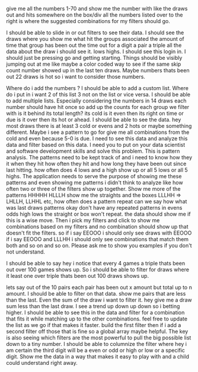 give me all the numbers 1-70 and show me the number with like the draws out and hits somewhere on the box/div  all the numbers listed   over to the right is where the suggested combinations for my filters should go. 

I should be able to slide in or out filters to see their data. I should see the draws where you show me what hit the groups associated  the amount of time that group has been out the time out for a digit a pair a triple  all the data about the draw i should see it.  lows highs.   I should see this login in. I should just be pressing go and getting starting. Things should be visibly jumping out at me like maybe a color coded way to see if the same skip count number showed up in the last ten draws. Maybe numbers thats been out 22 draws is hot so i want to consider those numbers. 

Where do i add the numbers ? I should be able to add a custom list. Where do i put in i want 2 of this list 3 not on the list or vice versa.  I should be able to add multiple lists.   Especially considering the numbers in 14 draws   each number should have hit once so add up the counts for each group we filter with is it behind its total length?  its cold  is it even then its right on time or due is it over then its hot or ahead. I should be able to see the data. hey most draws there is at least 3 cold or evens and 2 hots or maybe something different. Maybe i see a pattern to go for give me all combinations from the cold and even because 5-0 is due. I need to see this data and analyze this data and filter based on this data. I need you to put on your data scientist and software development skills and solve this problem. This is pattern analysis. The patterns need to be kept track of and i need to know how they it when they hit how often they hit and how long they have been out since last hitting. how often does 4 lows and a high show up or all 5 lows or all 5 highs. The application needs to serve the purpose of showing me these patterns and even showing me patterns i didn't think to analyze like how often two or three of the filters show up together. Show me more of the patterns   HHHHH  HLLLH  show me the straights  and the boxes  LLLHH => LHLLH, LLHHL etc, how often does  a pattern repeat can we say how what was last draws patterns okay don't have any repeated patterns in evens odds high lows the straight or box won't repeat. the data should show me if this is a wise move.  Then i pick my filters and click to show me combinations based on my filters and no combination should show up that doesn't fit the filters. so if i say EEOOO  i should only see draws with EEOOO if i say EEOOO and LLLHH i should only see combinations that match them both and so on and so on. Please ask me to show you examples if you don't not understand.

I should be able to say hey i notice that every 4 games a triple thats been out over 100 games shows up. So i should be able to filter for draws where it least one over triple thats been out 100 draws shows up. 

lets say out of the 10 pairs each pair has been out x amount but total up to n amount. I should be able to filter on that data. show me pairs that are less than the last.  Even the sum of the draw i want to filter it.  hey give me a draw sum less than the last draw.  I see a trend up down up down so i betting higher. I should be able to see this in the data and filter for a combination that fits it while matching up to the other combinations. feel free to update the list as we go if that makes it faster. build the first filter then if i add a second filter off those that is fine so a global array maybe helpful. The key is also seeing which filters are the most powerful to pull the big possible list down to a tiny number.  I should be able to columnize the filter where  hey i am certain the third digit will be a even or odd or high or low or a specific digit.  Show me the data in a way that makes it easy to play with and a child could understand right away. 